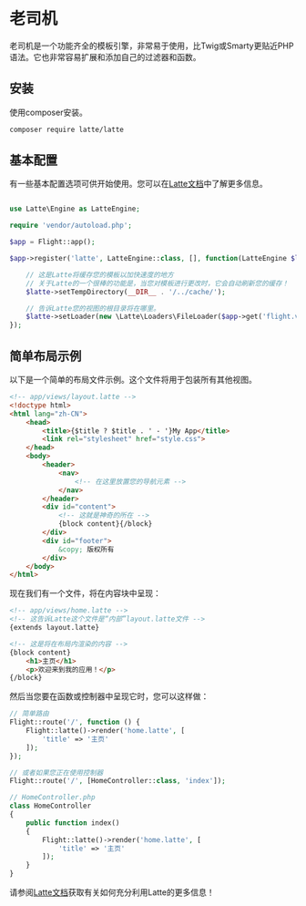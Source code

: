 # 老司机

老司机是一个功能齐全的模板引擎，非常易于使用，比Twig或Smarty更贴近PHP语法。它也非常容易扩展和添加自己的过滤器和函数。

## 安装

使用composer安装。

```bash
composer require latte/latte
```

## 基本配置

有一些基本配置选项可供开始使用。您可以在[Latte文档](https://latte.nette.org/en/guide)中了解更多信息。

```php

use Latte\Engine as LatteEngine;

require 'vendor/autoload.php';

$app = Flight::app();

$app->register('latte', LatteEngine::class, [], function(LatteEngine $latte) use ($app) {

	// 这是Latte将缓存您的模板以加快速度的地方
	// 关于Latte的一个很棒的功能是，当您对模板进行更改时，它会自动刷新您的缓存！
	$latte->setTempDirectory(__DIR__ . '/../cache/');

	// 告诉Latte您的视图的根目录将在哪里。
	$latte->setLoader(new \Latte\Loaders\FileLoader($app->get('flight.views.path')));
});
```

## 简单布局示例

以下是一个简单的布局文件示例。这个文件将用于包装所有其他视图。

```html
<!-- app/views/layout.latte -->
<!doctype html>
<html lang="zh-CN">
	<head>
		<title>{$title ? $title . ' - '}My App</title>
		<link rel="stylesheet" href="style.css">
	</head>
	<body>
		<header>
			<nav>
				<!-- 在这里放置您的导航元素 -->
			</nav>
		</header>
		<div id="content">
			<!-- 这就是神奇的所在 -->
			{block content}{/block}
		</div>
		<div id="footer">
			&copy; 版权所有
		</div>
	</body>
</html>
```

现在我们有一个文件，将在内容块中呈现：

```html
<!-- app/views/home.latte -->
<!-- 这告诉Latte这个文件是“内部”layout.latte文件 -->
{extends layout.latte}

<!-- 这是将在布局内渲染的内容 -->
{block content}
	<h1>主页</h1>
	<p>欢迎来到我的应用！</p>
{/block}
```

然后当您要在函数或控制器中呈现它时，您可以这样做：

```php
// 简单路由
Flight::route('/', function () {
	Flight::latte()->render('home.latte', [
		'title' => '主页'
	]);
});

// 或者如果您正在使用控制器
Flight::route('/', [HomeController::class, 'index']);

// HomeController.php
class HomeController
{
	public function index()
	{
		Flight::latte()->render('home.latte', [
			'title' => '主页'
		]);
	}
}
```

请参阅[Latte文档](https://latte.nette.org/en/guide)获取有关如何充分利用Latte的更多信息！